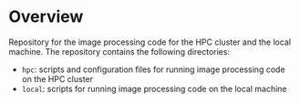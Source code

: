 # Overview
Repository for the image processing code for the HPC cluster and the local machine. The repository contains the following directories:
- `hpc`: scripts and configuration files for running image processing code on the HPC cluster
- `local`: scripts for running image processing code on the local machine